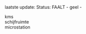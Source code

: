 laatste update: 
Status: FAALT - geel - 
<div class="service Y">kms</div><div class="service R">schijfruimte</div><div class="service R">microstation</div>